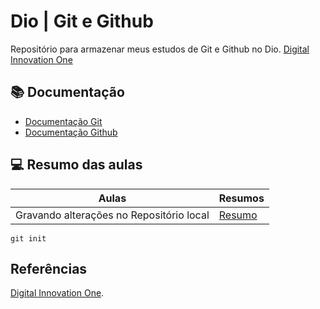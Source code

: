 
# Dio | Git e Github

Repositório para armazenar meus estudos de Git e Github no Dio. [Digital Innovation One](https://www.dio.me/)

## 📚 Documentação
- [Documentação Git](https://git-scm.com/doc)
- [Documentação Github](https://docs.github.com/)

## 💻 Resumo das aulas

| Aulas | Resumos|
|-------|--------|
|Gravando alterações no Repositório local|[Resumo]()|

```
git init
```

## Referências
[Digital Innovation One]().


